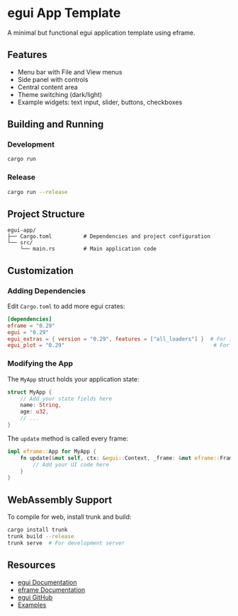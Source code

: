 # egui App Template

A minimal but functional egui application template using eframe.

## Features

- Menu bar with File and View menus
- Side panel with controls
- Central content area
- Theme switching (dark/light)
- Example widgets: text input, slider, buttons, checkboxes

## Building and Running

### Development
```bash
cargo run
```

### Release
```bash
cargo run --release
```

## Project Structure

```
egui-app/
├── Cargo.toml          # Dependencies and project configuration
└── src/
    └── main.rs         # Main application code
```

## Customization

### Adding Dependencies

Edit `Cargo.toml` to add more egui crates:

```toml
[dependencies]
eframe = "0.29"
egui = "0.29"
egui_extras = { version = "0.29", features = ["all_loaders"] }  # For images, tables
egui_plot = "0.29"                                               # For plotting
```

### Modifying the App

The `MyApp` struct holds your application state:

```rust
struct MyApp {
    // Add your state fields here
    name: String,
    age: u32,
    // ...
}
```

The `update` method is called every frame:

```rust
impl eframe::App for MyApp {
    fn update(&mut self, ctx: &egui::Context, _frame: &mut eframe::Frame) {
        // Add your UI code here
    }
}
```

## WebAssembly Support

To compile for web, install trunk and build:

```bash
cargo install trunk
trunk build --release
trunk serve  # For development server
```

## Resources

- [egui Documentation](https://docs.rs/egui)
- [eframe Documentation](https://docs.rs/eframe)
- [egui GitHub](https://github.com/emilk/egui)
- [Examples](https://github.com/emilk/egui/tree/master/examples)
